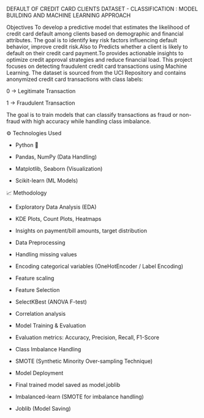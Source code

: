 DEFAULT OF CREDIT CARD CLIENTS DATASET - CLASSIFICATION : MODEL BUILDING AND MACHINE LEARNING APPROACH

Objectives
To develop a predictive model that estimates the likelihood of credit card default among clients based on demographic and financial attributes. The goal is to identify key risk factors influencing default behavior, improve credit risk.Also to Predicts whether a client is likely to default on their credit card payment.To provides actionable insights to optimize credit approval strategies and reduce financial load.
This project focuses on detecting fraudulent credit card transactions using Machine Learning.
The dataset is sourced from the UCI Repository and contains anonymized credit card transactions with class labels:

0 → Legitimate Transaction

1 → Fraudulent Transaction

The goal is to train models that can classify transactions as fraud or non-fraud with high accuracy while handling class imbalance.

⚙️ Technologies Used

- Python 🐍

- Pandas, NumPy (Data Handling)

- Matplotlib, Seaborn (Visualization)

- Scikit-learn (ML Models)

📈 Methodology

- Exploratory Data Analysis (EDA)

- KDE Plots, Count Plots, Heatmaps

- Insights on payment/bill amounts, target distribution

- Data Preprocessing

- Handling missing values

- Encoding categorical variables (OneHotEncoder / Label Encoding)

- Feature scaling

- Feature Selection

- SelectKBest (ANOVA F-test)

- Correlation analysis

- Model Training & Evaluation

- Evaluation metrics: Accuracy, Precision, Recall, F1-Score

- Class Imbalance Handling

- SMOTE (Synthetic Minority Over-sampling Technique)

- Model Deployment

- Final trained model saved as model.joblib

- Imbalanced-learn (SMOTE for imbalance handling)

- Joblib (Model Saving)
